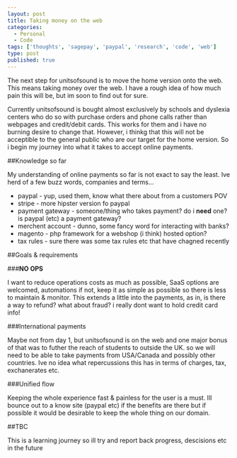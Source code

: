 ```yaml
---
layout: post
title: Taking money on the web
categories:
  - Personal
  - Code
tags: ['thoughts', 'sagepay', 'paypal', 'research', 'code', 'web']
type: post
published: true
---
```


The next step for unitsofsound is to move the home version onto the web. This means taking money over the web. I have a rough idea
of how much pain this will be, but im soon to find out for sure.

Currently unitsofsound is bought almost exclusively by schools and dyslexia centers who do so with purchase orders and phone calls
rather than webpages and credit/debit cards. This works for them and i have no burning desire to change that. However, i thinkg that
this will not be acceptible to the general public who are our target for the home version. So i begin my journey into what it takes
to accept online payments.

##Knowledge so far

My understanding of online payments so far is not exact to say the least. Ive herd of a few buzz words, companies and terms...

- paypal - yup, used them, know what there about from a customers POV
- stripe - more hipster version fo paypal
- payment gateway - someone/thing who takes payment? do i **need** one? is paypal (etc) a payment gateway?
- merchent account - dunno, some fancy word for interacting with banks?
- magento - php framework for a webshop (i think) hosted option?
- tax rules - sure there was some tax rules etc that have chagned recently

##Goals & requirements

###**NO OPS**

I want to reduce operations costs as much as possible, SaaS options are welcomed, automations if not, keep it as simple as possible
so there is less to maintain & monitor. This extends a little into the payments, as in, is there a way to refund? what about fraud?
i really dont want to hold credit card info!

###International payments

Maybe not from day 1, but unitsofsound is on the web and one major bonus of that was to futher the reach of students to outside the UK.
so we will need to be able to take payments from USA/Canada and possibly other countries. Ive no idea what repercussions this has in terms
of charges, tax, exchanerates etc.

###Unified flow

Keeping the whole experience fast & painless for the user is a must. Ill bounce out to a know site (paypal etc) if the benefits are there
but if possible it would be desirable to keep the whole thing on our domain.


##TBC

This is a learning journey so ill try and report back progress, descisions etc in the future
